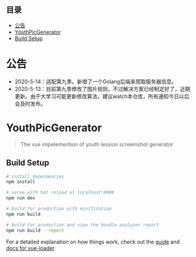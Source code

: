 ## 目录
- [公告](https://github.com/SaltyFishQF/YouthPicGenerator#公告)  
- [YouthPicGenerator](https://github.com/SaltyFishQF/YouthPicGenerator#YouthPicGenerator)  
- [Build Setup](https://github.com/SaltyFishQF/YouthPicGenerator#build-setup)

# 公告
- 2020-5-14：适配第九季。新增了一个Golang后端来爬取服务器信息。
- 2020-5-13：目前第九季修改了图片规则，不过解决方案已经制定好了，近期更新。由于大学习可能更新修改算法，建议watch本仓库，所有通知今日以后会及时发布。

# YouthPicGenerator

> The vue impelemention of youth lession screemshot generator

## Build Setup

``` bash
# install dependencies
npm install

# serve with hot reload at localhost:8080
npm run dev

# build for production with minification
npm run build

# build for production and view the bundle analyzer report
npm run build --report
```

For a detailed explanation on how things work, check out the [guide](http://vuejs-templates.github.io/webpack/) and [docs for vue-loader](http://vuejs.github.io/vue-loader).
